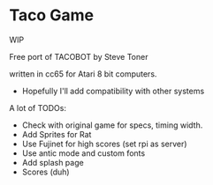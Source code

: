 # Taco Game

WIP

Free port of TACOBOT by Steve Toner 

written in cc65 for Atari 8 bit computers.

- Hopefully I'll add compatibility with other systems

A lot of
TODOs:

- Check with original game for specs, timing width.
- Add Sprites for Rat
- Use Fujinet for high scores (set rpi as server)
- Use antic mode and custom fonts
- Add splash page
- Scores (duh)
